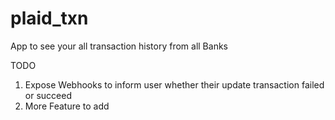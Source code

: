 # plaid_txn
App to see your all transaction history from all Banks

TODO
1. Expose Webhooks to inform user whether their update transaction failed or succeed
2. More Feature to add
